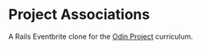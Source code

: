# Project Associations

A Rails Eventbrite clone for the [Odin Project](https://www.theodinproject.com/courses/ruby-on-rails/lessons/associations) curriculum. 
